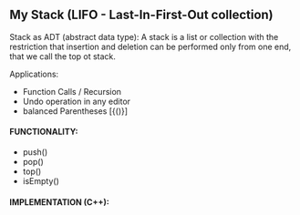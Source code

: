 ## My Stack (LIFO - Last-In-First-Out collection)
Stack as ADT (abstract data type): A stack is a list or collection with the restriction that insertion and deletion can be performed only from one end, that we call the top ot stack. 

Applications:
- Function Calls / Recursion
- Undo operation in any editor
- balanced Parentheses [{()}]
#### FUNCTIONALITY:
- push()
- pop()
- top()
- isEmpty()
#### IMPLEMENTATION (C++):

